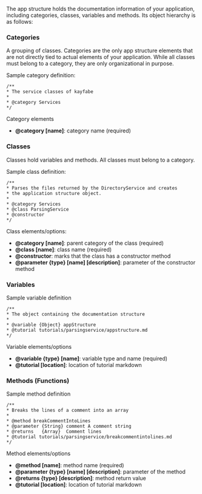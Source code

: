 The app structure holds the documentation information of your application, including categories, classes, variables and methods. Its object hierarchy is as follows:

### Categories

A grouping of classes. Categories are the only app structure elements that are not directly tied to actual elements of your application. While all classes must belong to a category, they are only organizational in purpose.

Sample category definition:

```
/**
* The service classes of kayfabe
*
* @category Services
*/
```

Category elements

* **@category [name]**: category name (required)

### Classes

Classes hold variables and methods. All classes must belong to a category.

Sample class definition:

```
/**
* Parses the files returned by the DirectoryService and creates
* the application structure object.
*
* @category Services
* @class ParsingService
* @constructor
*/
```

Class elements/options:

* **@category [name]**: parent category of the class (required)
* **@class [name]**: class name (required)
* **@constructor**: marks that the class has a constructor method
* **@parameter {type} [name] [description]**: parameter of the constructor method

### Variables

Sample variable definition

```
/**
* The object containing the documentation structure
*
* @variable {Object} appStructure
* @tutorial tutorials/parsingservice/appstructure.md
*/
```

Variable elements/options

* **@variable {type} [name]**: variable type and name (required)
* **@tutorial [location]**: location of tutorial markdown

### Methods (Functions)

Sample method definition

```
/**
* Breaks the lines of a comment into an array
*
* @method breakCommentIntoLines
* @parameter {String} comment A comment string
* @returns   {Array}  Comment lines
* @tutorial tutorials/parsingservice/breakcommentintolines.md
*/
```

Method elements/options

* **@method [name]**: method name (required)
* **@parameter {type} [name] [description]**: parameter of the method
* **@returns {type} [description]**: method return value
* **@tutorial [location]**: location of tutorial markdown
